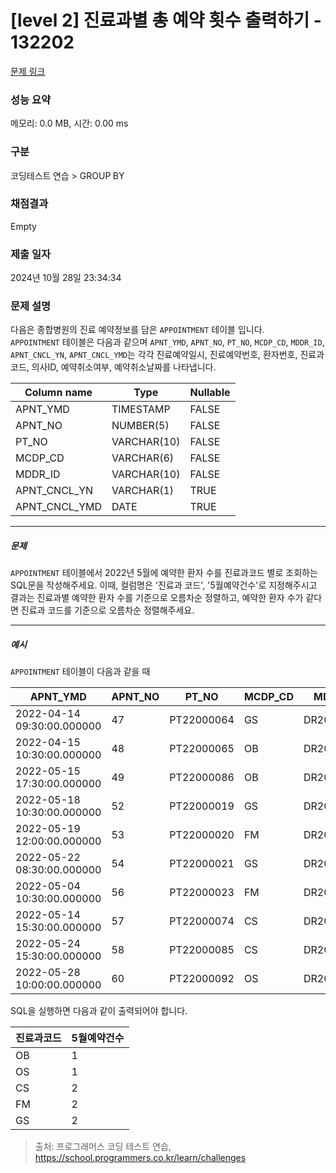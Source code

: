 # [level 2] 진료과별 총 예약 횟수 출력하기 - 132202 

[문제 링크](https://school.programmers.co.kr/learn/courses/30/lessons/132202) 

### 성능 요약

메모리: 0.0 MB, 시간: 0.00 ms

### 구분

코딩테스트 연습 > GROUP BY

### 채점결과

Empty

### 제출 일자

2024년 10월 28일 23:34:34

### 문제 설명

<p>다음은 종합병원의 진료 예약정보를 담은 <code>APPOINTMENT</code> 테이블 입니다.<br>
<code>APPOINTMENT</code> 테이블은 다음과 같으며 <code>APNT_YMD</code>, <code>APNT_NO</code>, <code>PT_NO</code>, <code>MCDP_CD</code>, <code>MDDR_ID</code>, <code>APNT_CNCL_YN</code>, <code>APNT_CNCL_YMD</code>는 각각 진료예약일시, 진료예약번호, 환자번호, 진료과코드, 의사ID, 예약취소여부, 예약취소날짜를 나타냅니다.</p>
<table class="table">
        <thead><tr>
<th>Column name</th>
<th>Type</th>
<th>Nullable</th>
</tr>
</thead>
        <tbody><tr>
<td>APNT_YMD</td>
<td>TIMESTAMP</td>
<td>FALSE</td>
</tr>
<tr>
<td>APNT_NO</td>
<td>NUMBER(5)</td>
<td>FALSE</td>
</tr>
<tr>
<td>PT_NO</td>
<td>VARCHAR(10)</td>
<td>FALSE</td>
</tr>
<tr>
<td>MCDP_CD</td>
<td>VARCHAR(6)</td>
<td>FALSE</td>
</tr>
<tr>
<td>MDDR_ID</td>
<td>VARCHAR(10)</td>
<td>FALSE</td>
</tr>
<tr>
<td>APNT_CNCL_YN</td>
<td>VARCHAR(1)</td>
<td>TRUE</td>
</tr>
<tr>
<td>APNT_CNCL_YMD</td>
<td>DATE</td>
<td>TRUE</td>
</tr>
</tbody>
      </table>
<hr>

<h5>문제</h5>

<p><code>APPOINTMENT</code> 테이블에서 2022년 5월에 예약한 환자 수를 진료과코드 별로 조회하는 SQL문을 작성해주세요. 이때, 컬럼명은 '진료과 코드', '5월예약건수'로 지정해주시고 결과는 진료과별 예약한 환자 수를 기준으로 오름차순 정렬하고, 예약한 환자 수가 같다면 진료과 코드를 기준으로 오름차순 정렬해주세요.</p>

<hr>

<h5>예시</h5>

<p><code>APPOINTMENT</code> 테이블이 다음과 같을 때</p>
<table class="table">
        <thead><tr>
<th>APNT_YMD</th>
<th>APNT_NO</th>
<th>PT_NO</th>
<th>MCDP_CD</th>
<th>MDDR_ID</th>
<th>APNT_CNCL_YN</th>
<th>APNT_CNCL_YMD</th>
</tr>
</thead>
        <tbody><tr>
<td>2022-04-14 09:30:00.000000</td>
<td>47</td>
<td>PT22000064</td>
<td>GS</td>
<td>DR20170123</td>
<td>N</td>
<td>NULL</td>
</tr>
<tr>
<td>2022-04-15 10:30:00.000000</td>
<td>48</td>
<td>PT22000065</td>
<td>OB</td>
<td>DR20100231</td>
<td>N</td>
<td>NULL</td>
</tr>
<tr>
<td>2022-05-15 17:30:00.000000</td>
<td>49</td>
<td>PT22000086</td>
<td>OB</td>
<td>DR20100231</td>
<td>N</td>
<td>NULL</td>
</tr>
<tr>
<td>2022-05-18 10:30:00.000000</td>
<td>52</td>
<td>PT22000019</td>
<td>GS</td>
<td>DR20100039</td>
<td>N</td>
<td>NULL</td>
</tr>
<tr>
<td>2022-05-19 12:00:00.000000</td>
<td>53</td>
<td>PT22000020</td>
<td>FM</td>
<td>DR20010112</td>
<td>N</td>
<td>NULL</td>
</tr>
<tr>
<td>2022-05-22 08:30:00.000000</td>
<td>54</td>
<td>PT22000021</td>
<td>GS</td>
<td>DR20100039</td>
<td>N</td>
<td>NULL</td>
</tr>
<tr>
<td>2022-05-04 10:30:00.000000</td>
<td>56</td>
<td>PT22000023</td>
<td>FM</td>
<td>DR20090112</td>
<td>N</td>
<td>NULL</td>
</tr>
<tr>
<td>2022-05-14 15:30:00.000000</td>
<td>57</td>
<td>PT22000074</td>
<td>CS</td>
<td>DR20200012</td>
<td>N</td>
<td>NULL</td>
</tr>
<tr>
<td>2022-05-24 15:30:00.000000</td>
<td>58</td>
<td>PT22000085</td>
<td>CS</td>
<td>DR20200012</td>
<td>N</td>
<td>NULL</td>
</tr>
<tr>
<td>2022-05-28 10:00:00.000000</td>
<td>60</td>
<td>PT22000092</td>
<td>OS</td>
<td>DR20100031</td>
<td>N</td>
<td>NULL</td>
</tr>
</tbody>
      </table>
<p>SQL을 실행하면 다음과 같이 출력되어야 합니다.</p>
<table class="table">
        <thead><tr>
<th>진료과코드</th>
<th>5월예약건수</th>
</tr>
</thead>
        <tbody><tr>
<td>OB</td>
<td>1</td>
</tr>
<tr>
<td>OS</td>
<td>1</td>
</tr>
<tr>
<td>CS</td>
<td>2</td>
</tr>
<tr>
<td>FM</td>
<td>2</td>
</tr>
<tr>
<td>GS</td>
<td>2</td>
</tr>
</tbody>
      </table>

> 출처: 프로그래머스 코딩 테스트 연습, https://school.programmers.co.kr/learn/challenges
